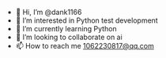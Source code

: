 - 👋 Hi, I’m @dank1166
- 👀 I’m interested in Python test development
- 🌱 I’m currently learning Python
- 💞️ I’m looking to collaborate on ai 
- 📫 How to reach me 1062230817@qq.com

<!---
dank1166/dank1166 is a ✨ special ✨ repository because its `README.md` (this file) appears on your GitHub profile.
You can click the Preview link to take a look at your changes.
--->
